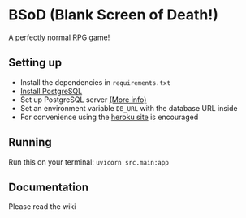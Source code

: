 # BSoD (Blank Screen of Death!)

A perfectly normal RPG game!

## Setting up
- Install the dependencies in `requirements.txt`
- [Install PostgreSQL](https://www.postgresql.org/download/)
- Set up PostgreSQL server [(More info)](https://www.postgresql.org/docs/current/runtime.html)
- Set an environment variable `DB_URL` with the database URL inside
- For convenience using the [heroku site](http://summer-code-jam-2022.herokuapp.com/) is encouraged

## Running
Run this on your terminal: `uvicorn src.main:app`

## Documentation
Please read the wiki
